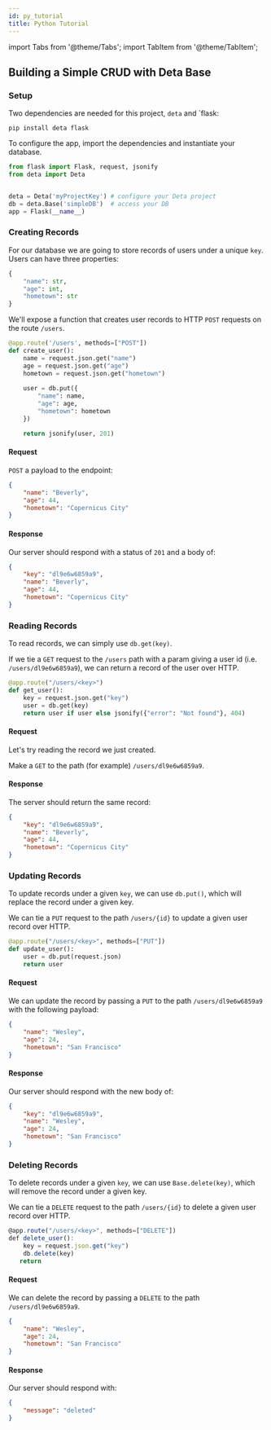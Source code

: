 ```yaml
---
id: py_tutorial
title: Python Tutorial
---
```

import Tabs from '@theme/Tabs';
import TabItem from '@theme/TabItem';


## Building a Simple CRUD with Deta Base


### Setup

Two dependencies are needed for this project, `deta` and `flask:

```shell
pip install deta flask
```


To configure the app, import the dependencies and instantiate your database.

```py
from flask import Flask, request, jsonify
from deta import Deta


deta = Deta('myProjectKey') # configure your Deta project
db = deta.Base('simpleDB')  # access your DB
app = Flask(__name__)
```


### Creating Records

For our database we are going to store records of users under a unique `key`. Users can have three properties:

```py
{
    "name": str,
    "age": int,
    "hometown": str
}

```


We'll expose a function that creates user records to HTTP `POST` requests on the route `/users`.


```py
@app.route('/users', methods=["POST"])
def create_user():
    name = request.json.get("name")
    age = request.json.get("age")
    hometown = request.json.get("hometown")
    
    user = db.put({
        "name": name,
        "age": age,
        "hometown": hometown
    })

    return jsonify(user, 201)
```

#### Request

`POST` a payload to the endpoint:

```json
{
    "name": "Beverly",
    "age": 44,
    "hometown": "Copernicus City"
}
```

#### Response

Our server should respond with a status of `201` and a body of:

```json
{
    "key": "dl9e6w6859a9",
    "name": "Beverly",
    "age": 44,
    "hometown": "Copernicus City"
}
```

### Reading Records

To read records, we can simply use `db.get(key)`. 

If we tie a `GET` request to the `/users` path with a param giving a user id (i.e. `/users/dl9e6w6859a9`), we can return a record of the user over HTTP.


```py
@app.route("/users/<key>")
def get_user():
    key = request.json.get("key")
    user = db.get(key)
    return user if user else jsonify({"error": "Not found"}, 404)
```

#### Request

Let's try reading the record we just created.

Make a `GET` to the path (for example) `/users/dl9e6w6859a9`.

#### Response

The server should return the same record:

```json
{
    "key": "dl9e6w6859a9",
    "name": "Beverly",
    "age": 44,
    "hometown": "Copernicus City"
}
```

### Updating Records

To update records under a given `key`, we can use `db.put()`, which will replace the record under a given key.

We can tie a `PUT` request to the path `/users/{id}` to update a given user record over HTTP.


```py
@app.route("/users/<key>", methods=["PUT"])
def update_user():
    user = db.put(request.json)
    return user
```

#### Request

We can update the record by passing a `PUT` to the path `/users/dl9e6w6859a9` with the following payload:

```json
{
    "name": "Wesley",
    "age": 24,
    "hometown": "San Francisco"
}
```

#### Response

Our server should respond with the new body of:

```json
{
    "key": "dl9e6w6859a9",
    "name": "Wesley",
    "age": 24,
    "hometown": "San Francisco"
}
```


### Deleting Records

To delete records under a given `key`, we can use `Base.delete(key)`, which will remove the record under a given key.

We can tie a `DELETE` request to the path `/users/{id}` to delete a given user record over HTTP.

```js
@app.route("/users/<key>", methods=["DELETE"])
def delete_user():
    key = request.json.get("key")
    db.delete(key)
   return
```

#### Request

We can delete the record by passing a `DELETE` to the path `/users/dl9e6w6859a9`.

```json
{
    "name": "Wesley",
    "age": 24,
    "hometown": "San Francisco"
}
```

#### Response

Our server should respond with:

```json
{
    "message": "deleted"
}
```

